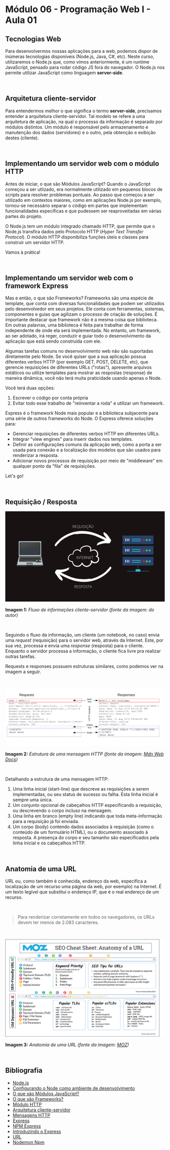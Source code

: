# Módulo 06 - Programação Web I - Aula 01

## Tecnologias Web

Para desenvolvermos nossas aplicações para a web, podemos dispor de inúmeras tecnologias disponíveis (Node.js, Java, C#, etc). Neste curso, utilizaremos o Node.js que, como vimos anteriormente, é um runtime JavaScript, pensado para rodar código JS fora do navegador. O Node.js nos permite utilizar JavaScript como linguagem **server-side**.

&nbsp;

## Arquitetura cliente-servidor

Para entendermos melhor o que significa o termo **server-side**, precisamos entender a arquitetura cliente-servidor. Tal modelo se refere a uma arquitetura de aplicação, na qual o processo da informação é separado por módulos distintos. Um módulo é responsável pelo armazenamento e manutenção dos dados (servidores) e o outro, pela obtenção e exibição destes (cliente).

&nbsp;

## Implementando um servidor web com o módulo HTTP

Antes de iniciar, o que são Módulos JavaScript?
Quando o JavaScript começou a ser utlizado, era normalmente utilizado em pequenos blocos de scripts para resolver problemas pontuais. Ao passo que começou a ser utilizado em contextos maiores, como em aplicações Node.js por exemplo, tornou-se necessário separar o código em partes que implementam funcionalidades específicas e que pudessem ser reaproveitadas em várias partes do projeto.

O Node.js tem um módulo integrado chamado HTTP, que permite que o Node.js transfira dados pelo Protocolo HTTP (_Hyper Text Transfer Protocol_). O módulo HTTP disponibiliza funções úteis e classes para construir um servidor HTTP.

Vamos à prática!

&nbsp;

## Implementando um servidor web com o framework Express

Mas e então, o que são Frameworks?
Frameworks são uma espécie de template, que conta com diversas funcionalidades que podem ser utilizados pelo desenvolvedor em seus projetos. Ele conta com ferramentas, sistemas, componentes e guias que agilizam o processo de criação de soluções.
É importante destacar que framework não é a mesma coisa que biblioteca. Em outras palavras, uma biblioteca é feita para trabalhar de forma independente de onde ela será implementada. No entanto, um framework, ao ser adotado, irá reger, conduzir e guiar todo o desenvolvimento da aplicação que está sendo construída com ele.

Algumas tarefas comuns no desenvolvimento web não são suportadas diretamente pelo Node. Se você quiser que a sua aplicação possua diferentes verbos HTTP (por exemplo GET, POST, DELETE, etc), que gerencie requisições de diferentes URLs ("rotas"), apresente arquivos estáticos ou utilize templates para mostrar as respostas (response) de maneira dinâmica, você não terá muita praticidade usando apenas o Node.

Você terá duas opções:

1. Escrever o código por conta própria
2. Evitar todo esse trabalho de "reinventar a roda" e utilizar um framework.

Express é o framework Node mais popular e a biblioteca subjacente para uma série de outros frameworks do Node. O Express oferece soluções para:

- Gerenciar requisições de diferentes verbos HTTP em diferentes URLs.
- Integrar "view engines" para inserir dados nos templates.
- Definir as configurações comuns da aplicação web, como a porta a ser usada para conexão e a localização dos modelos que são usados para renderizar a resposta.
- Adicionar novos processos de requisição por meio de "middleware" em qualquer ponto da "fila" de requisições.

Let's go!

&nbsp;

## Requisição / Resposta

![Fluxo de informações cliente-servidor](./assets/images/cliente-servidor.png)

**Imagem 1:** _Fluxo de informações cliente-servidor (fonte da imagem: do autor)_

&nbsp;

Seguindo o fluxo da informação, um cliente (um notebook, no caso) envia uma _request_ (requisição) para o servidor web, através da Internet. Este, por sua vez, processa e envia uma _response_ (resposta) para o cliente. Enquanto o servidor processa a informação, o cliente fica livre pra realizar outras tarefas.

Requests e responses possuem estruturas similares, como podemos ver na imagem a seguir.

&nbsp;

![Estrutura de uma mensagem HTTP](./assets/images/estrutura-mensagens-http.png)

**Imagem 2:** _Estrutura de uma mensagem HTTP (fonte da imagem: [Mdn Web Docs](https://developer.mozilla.org/pt-BR/docs/Web/HTTP/Messages))_

&nbsp;

Detalhando a estrutura de uma mensagem HTTP:

1. Uma linha inicial (start-line) que descreve as requisições a serem implementadas, ou seu status de sucesso ou falha. Esta linha inicial é sempre uma única.
2. Um conjunto opcional de cabeçalhos HTTP especificando a requisição, ou descrevendo o corpo incluso na mensagem.
3. Uma linha em branco (empty line) indicando que toda meta-informação para a requisição já foi enviada.
4. Um corpo (body) contendo dados associados à requisição (como o conteúdo de um formulário HTML), ou o documento associado à resposta. A presença do corpo e seu tamanho são especificados pela linha inicial e os cabeçalhos HTTP.

&nbsp;

## Anatomia de uma URL

URL ou, como também é conhecida, endereço da web, especifica a localização de um recurso uma página da web, por exemplo) na Internet. É um texto legível que substitui o endereço IP, que é o real endereço de um recurso.

&nbsp;

> Para renderizar corretamente em todos os navegadores, os URLs devem ter menos de 2.083 caracteres.

&nbsp;

![Anatomia de uma URL](./assets/images/anatomia-de-uma-url.png)

**Imagem 3:** _Anatomia de uma URL (fonte da imagem: [MOZ](https://moz.com/learn/seo/url))_

&nbsp;

## Bibliografia

- [Node.js](https://nodejs.org/pt-br/)
- [Configurando o Node como ambiente de desenvolvimento](https://developer.mozilla.org/pt-BR/docs/Learn/Server-side/Express_Nodejs/development_environment)
- [O que são Módulos JavaScript?](https://developer.mozilla.org/pt-BR/docs/Web/JavaScript/Guide/Modules)
- [O que são Frameworks?](https://www.hostgator.com.br/blog/frameworks-na-programacao/)
- [Módulo HTTP](https://www.w3schools.com/nodejs/nodejs_http.asp)
- [Arquitetura cliente-servidor](<https://www.canalti.com.br/arquitetura-de-computadores/arquitetura-cliente-servidor/#:~:text=Arquitetura%20cliente%2Dservidor%20ou%20modelo,dos%20dados%20(os%20clientes).>)
- [Mensagens HTTP](https://developer.mozilla.org/pt-BR/docs/Web/HTTP/Messages)
- [Express](https://expressjs.com/)
- [NPM Express](https://www.npmjs.com/package/express)
- [Introduzindo o Express](https://developer.mozilla.org/pt-BR/docs/Learn/Server-side/Express_Nodejs/Introduction)
- [URL](https://moz.com/learn/seo/url)
- [Nodemon Npm](https://www.npmjs.com/package/nodemon)

